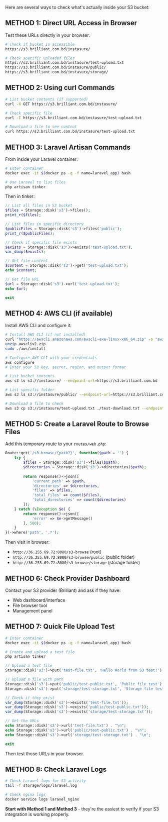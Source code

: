 Here are several ways to check what's actually inside your S3 bucket:

## METHOD 1: Direct URL Access in Browser

Test these URLs directly in your browser:

```bash
# Check if bucket is accessible
https://s3.brilliant.com.bd/instasure/

# Check specific uploaded files
https://s3.brilliant.com.bd/instasure/test-upload.txt
https://s3.brilliant.com.bd/instasure/public/
https://s3.brilliant.com.bd/instasure/storage/
```

## METHOD 2: Using curl Commands

```bash
# List bucket contents (if supported)
curl -X GET https://s3.brilliant.com.bd/instasure/

# Check specific file
curl -I https://s3.brilliant.com.bd/instasure/test-upload.txt

# Download a file to see content
curl https://s3.brilliant.com.bd/instasure/test-upload.txt
```

## METHOD 3: Laravel Artisan Commands

From inside your Laravel container:

```bash
# Enter container
docker exec -it $(docker ps -q -f name=laravel_app) bash

# Use Laravel to list files
php artisan tinker
```

Then in tinker:
```php
// List all files in S3 bucket
$files = Storage::disk('s3')->files();
print_r($files);

// List files in specific directory
$publicFiles = Storage::disk('s3')->files('public');
print_r($publicFiles);

// Check if specific file exists
$exists = Storage::disk('s3')->exists('test-upload.txt');
var_dump($exists);

// Get file content
$content = Storage::disk('s3')->get('test-upload.txt');
echo $content;

// Get file URL
$url = Storage::disk('s3')->url('test-upload.txt');
echo $url;

exit
```

## METHOD 4: AWS CLI (if available)

Install AWS CLI and configure it:

```bash
# Install AWS CLI (if not installed)
curl "https://awscli.amazonaws.com/awscli-exe-linux-x86_64.zip" -o "awscliv2.zip"
unzip awscliv2.zip
sudo ./aws/install

# Configure AWS CLI with your credentials
aws configure
# Enter your S3 key, secret, region, and output format

# List bucket contents
aws s3 ls s3://instasure/ --endpoint-url=https://s3.brilliant.com.bd

# List specific folder
aws s3 ls s3://instasure/public/ --endpoint-url=https://s3.brilliant.com.bd

# Download a file to check
aws s3 cp s3://instasure/test-upload.txt ./test-download.txt --endpoint-url=https://s3.brilliant.com.bd
```

## METHOD 5: Create a Laravel Route to Browse Files

Add this temporary route to your `routes/web.php`:

```php
Route::get('/s3-browse/{path?}', function($path = '') {
    try {
        $files = Storage::disk('s3')->files($path);
        $directories = Storage::disk('s3')->directories($path);
        
        return response()->json([
            'current_path' => $path,
            'directories' => $directories,
            'files' => $files,
            'total_files' => count($files),
            'total_directories' => count($directories)
        ]);
    } catch (\Exception $e) {
        return response()->json([
            'error' => $e->getMessage()
        ], 500);
    }
})->where('path', '.*');
```

Then visit in browser:
- `http://36.255.69.72:8080/s3-browse` (root)
- `http://36.255.69.72:8080/s3-browse/public` (public folder)
- `http://36.255.69.72:8080/s3-browse/storage` (storage folder)

## METHOD 6: Check Provider Dashboard

Contact your S3 provider (Brilliant) and ask if they have:
- Web dashboard/interface
- File browser tool
- Management panel

## METHOD 7: Quick File Upload Test

```bash
# Enter container
docker exec -it $(docker ps -q -f name=laravel_app) bash

# Create and upload a test file
php artisan tinker
```

```php
// Upload a test file
Storage::disk('s3')->put('test-file.txt', 'Hello World from S3 test!');

// Upload a file with path
Storage::disk('s3')->put('public/test-public.txt', 'Public file test');
Storage::disk('s3')->put('storage/test-storage.txt', 'Storage file test');

// Check if they exist
var_dump(Storage::disk('s3')->exists('test-file.txt'));
var_dump(Storage::disk('s3')->exists('public/test-public.txt'));
var_dump(Storage::disk('s3')->exists('storage/test-storage.txt'));

// Get the URLs
echo Storage::disk('s3')->url('test-file.txt') . "\n";
echo Storage::disk('s3')->url('public/test-public.txt') . "\n";
echo Storage::disk('s3')->url('storage/test-storage.txt') . "\n";

exit
```

Then test those URLs in your browser.

## METHOD 8: Check Laravel Logs

```bash
# Check Laravel logs for S3 activity
tail -f storage/logs/laravel.log

# Check nginx logs
docker service logs laravel_nginx
```

**Start with Method 1 and Method 3** - they're the easiest to verify if your S3 integration is working properly.
